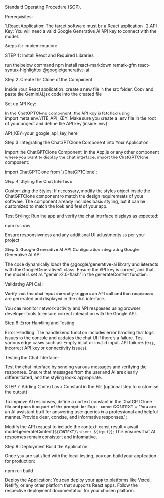 Standard Operating Procedure (SOP).


Prerequisites:
 
1.React Application: The target software must be a React application .
2.API Key: You will need a valid Google Generative AI API key to connect with the model.

Steps for Implementation:

STEP 1 : Install React and Required Libraries

run the below command 
npm install react-markdown remark-gfm react-syntax-highlighter @google/generative-ai

Step 2: Create the Clone of the Component

Inside your React application, create a new file  in the src folder.
Copy and paste the GeminiAI.jsx code into the created file.

Set up API Key:

In the ChatGPTClone component, the API key is fetched using import.meta.env.VITE_API_KEY. Make sure you create a .env file in the root of your project and define the API key:(inside .env)

API_KEY=your_google_api_key_here

Step 3: Integrating the ChatGPTClone Component into Your Application

Import the ChatGPTClone Component:
In the App.js or any other component where you want to display the chat interface, import the ChatGPTClone component:

import ChatGPTClone from './ChatGPTClone';

Step 4: Styling the Chat Interface

Customizing the Styles:
If necessary, modify the styles object inside the ChatGPTClone component to match the design requirements of your software. The component already includes basic styling, but it can be customized to match the look and feel of your app.

Test Styling:
Run the app and verify the chat interface displays as expected:

npm run dev

Ensure responsiveness and any additional UI adjustments as per your project.

Step 5: Google Generative AI API Configuration
Integrating Google Generative AI API:

The code dynamically loads the @google/generative-ai library and interacts with the GoogleGenerativeAI class. Ensure the API key is correct, and that the model is set as "gemini-2.0-flash" in the generateContent function.

Validating API Call:

Verify that the chat input correctly triggers an API call and that responses are generated and displayed in the chat interface.

You can monitor network activity and API responses using browser developer tools to ensure correct interaction with the Google API.

Step 6: Error Handling and Testing

Error Handling:
The handleSend function includes error handling that logs issues to the console and updates the chat UI if there’s a failure.
Test various edge cases such as:
Empty input or invalid input.
API failures (e.g., incorrect API key or connectivity issues).

Testing the Chat Interface:

Test the chat interface by sending various messages and verifying the responses.
Ensure that messages from the user and AI are clearly differentiated, and the styling looks appropriate.


STEP 7: Adding Context as a Constant in the File (optional step to customise the output)

To improve AI responses, define a context constant in the ChatGPTClone file and pass it as part of the prompt:
for Exp :-
const CONTEXT = "You are an AI assistant built for answering user queries in a professional and helpful manner. Provide clear, concise, and informative responses.";

Modify the API request to include the context:
const result = await model.generateContent(`${CONTEXT}\nUser: ${input}`);
This ensures that AI responses remain consistent and informative.

Step 8: Deployment
Build the Application:

Once you are satisfied with the local testing, you can build your application for production:

npm run build

Deploy the Application:
You can deploy your app to platforms like Vercel, Netlify, or any other platform that supports React apps. Follow the respective deployment documentation for your chosen platform.
